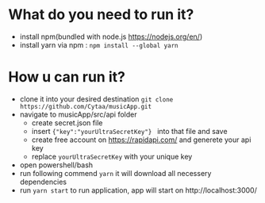 # What do you need to run it?

- install npm(bundled with node.js https://nodejs.org/en/)
- install yarn via npm : `npm install --global yarn `

# How u can run it?

- clone it into your desired destination `git clone https://github.com/Cytaa/musicApp.git`
- navigate to musicApp/src/api folder
  - create secret.json file
  - insert `{"key":"yourUltraSecretKey"} ` into that file and save
  - create free account on https://rapidapi.com/ and generete your api key
  - replace `yourUltraSecretKey` with your unique key
- open powershell/bash
- run following commend `yarn` it will download all necessery dependencies
- run `yarn start` to run application, app will start on http://localhost:3000/
